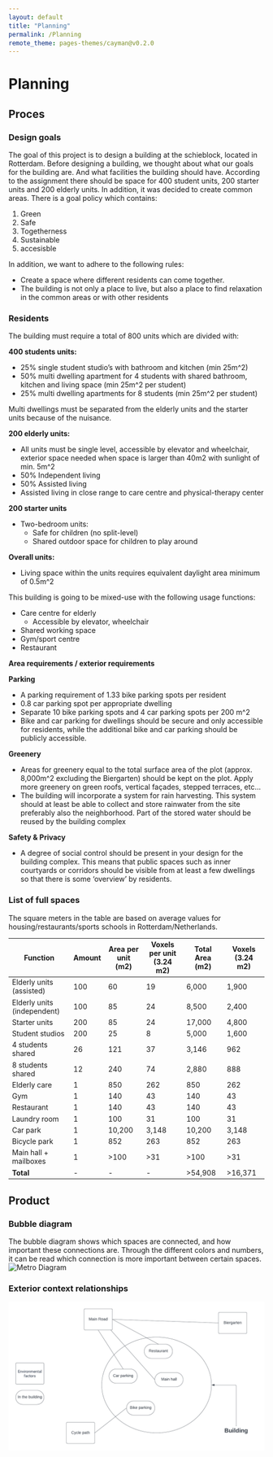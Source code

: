 ```yaml
---
layout: default
title: "Planning"
permalink: /Planning
remote_theme: pages-themes/cayman@v0.2.0
---
```



# Planning 
## Proces
### Design goals
The goal of this project is to design a building at the schieblock, located in Rotterdam. Before designing a building, we thought about what our goals for the building are. And what facilities the building should have. According to the assignment there should be space for 400 student units, 200 starter units and 200 elderly units. In addition, it was decided to create common areas. There is a goal policy which contains: 
1. Green
2. Safe 
3. Togetherness 
4. Sustainable 
5. accesisble


In addition, we want to adhere to the following rules: 
- Create a space where different residents can come together.  
- The building is not only a place to live, but also a place to find relaxation in the common areas or with other residents 

### Residents
The building must require a total of 800 units which are divided with:

**400 students units:**

- 25% single student studio’s with bathroom and kitchen (min 25m^2)
- 50% multi dwelling apartment for 4 students with shared bathroom, kitchen and living space (min 25m^2 per student)
- 25% multi dwelling apartments for 8 students (min 25m^2 per student)

Multi dwellings must be separated from the elderly units and the starter units because of the nuisance.

**200 elderly units:**

- All units must be single level, accessible by elevator and wheelchair, exterior space needed when space is larger than 40m2 with sunlight of min. 5m^2
- 50% Independent living
- 50% Assisted living
- Assisted living in close range to care centre and physical-therapy center

**200 starter units**

- Two-bedroom units:
  - Safe for children (no split-level)
  - Shared outdoor space for children to play around

**Overall units:**

- Living space within the units requires equivalent daylight area minimum of 0.5m^2

This building is going to be mixed-use with the following usage functions:

- Care centre for elderly
  - Accessible by elevator, wheelchair
- Shared working space
- Gym/sport centre
- Restaurant

**Area requirements / exterior requirements**

**Parking**

- A parking requirement of 1.33 bike parking spots per resident
- 0.8 car parking spot per appropriate dwelling
- Separate 10 bike parking spots and 4 car parking spots per 200 m^2
- Bike and car parking for dwellings should be secure and only accessible for residents, while the additional bike and car parking should be publicly accessible.

**Greenery**

- Areas for greenery equal to the total surface area of the plot (approx. 8,000m^2 excluding the Biergarten) should be kept on the plot. Apply more greenery on green roofs, vertical façades, stepped terraces, etc...
- The building will incorporate a system for rain harvesting. This system should at least be able to collect and store rainwater from the site preferably also the neighborhood. Part of the stored water should be reused by the building complex

**Safety & Privacy**

- A degree of social control should be present in your design for the building complex. This means that public spaces such as inner courtyards or corridors should be visible from at least a few dwellings so that there is some ‘overview’ by residents.


### List of full spaces 
The square meters in the table are based on average values for housing/restaurants/sports schools in Rotterdam/Netherlands. 

| Function               | Amount | Area per unit (m2) | Voxels per unit (3.24 m2) | Total Area (m2) | Voxels (3.24 m2) |
|------------------------|--------|---------------------|----------------------------|------------------|------------------|
| Elderly units (assisted) | 100    | 60                | 19                         | 6,000            | 1,900            |
| Elderly units (independent) | 100    | 85             | 24                         | 8,500            | 2,400            |
| Starter units          | 200    | 85                  | 24                         | 17,000           | 4,800            |
| Student studios        | 200    | 25                  | 8                          | 5,000            | 1,600            |
| 4 students shared      | 26     | 121                 | 37                         | 3,146            | 962              |
| 8 students shared      | 12     | 240                 | 74                         | 2,880            | 888              |
| Elderly care           | 1      | 850                 | 262                        | 850              | 262              |
| Gym                    | 1      | 140                 | 43                         | 140              | 43               |
| Restaurant             | 1      | 140                 | 43                         | 140              | 43               |
| Laundry room           | 1      | 100                 | 31                         | 100              | 31               |
| Car park               | 1      | 10,200              | 3,148                      | 10,200           | 3,148            |
| Bicycle park           | 1      | 852                 | 263                        | 852              | 263              |
| Main hall + mailboxes  | 1      | >100                | >31                        | >100             | >31              |
| **Total**              | -      | -                   | -                          | >54,908          | >16,371          |

## Product

### Bubble diagram
The bubble diagram shows which spaces are connected, and how important these connections are. Through the different colors and numbers, it can be read which connection is more important between certain spaces. 
![Metro Diagram](assets/metrodiagram.png)



### Exterior context relationships
![External factors](assets/Externalfactors.png)





 



